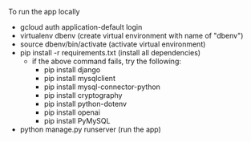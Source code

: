 To run the app locally

- gcloud auth application-default login
- virtualenv dbenv (create virtual environment with name of "dbenv")
- source dbenv/bin/activate (activate virtual environment)
- pip install -r requirements.txt (install all dependencies)
    - if the above command fails, try the following:
        - pip install django
        - pip install mysqlclient
        - pip install mysql-connector-python
        - pip install cryptography
        - pip install python-dotenv
        - pip install openai
        - pip install PyMySQL
- python manage.py runserver (run the app)
